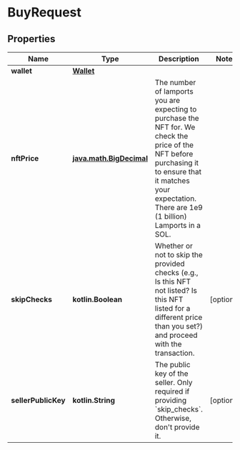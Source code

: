 
# BuyRequest

## Properties
Name | Type | Description | Notes
------------ | ------------- | ------------- | -------------
**wallet** | [**Wallet**](Wallet.md) |  | 
**nftPrice** | [**java.math.BigDecimal**](java.math.BigDecimal.md) | The number of lamports you are expecting to purchase the NFT for. We check the price of the NFT before  purchasing it to ensure that it matches your expectation. There are 1e9 (1 billion) Lamports in a SOL.  | 
**skipChecks** | **kotlin.Boolean** | Whether or not to skip the provided checks (e.g., Is this NFT not listed? Is this NFT listed for a different price than you set?) and proceed with the transaction.  |  [optional]
**sellerPublicKey** | **kotlin.String** | The public key of the seller. Only required if providing &#x60;skip_checks&#x60;. Otherwise, don&#39;t provide it.  |  [optional]



